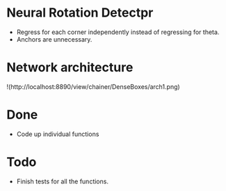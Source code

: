 # Neural Rotation Detectpr
* Regress for each corner independently instead of regressing for theta.
* Anchors are unnecessary.

# Network architecture
!(http://localhost:8890/view/chainer/DenseBoxes/arch1.png)

# Done
* Code up individual functions

# Todo
* Finish tests for all the functions.